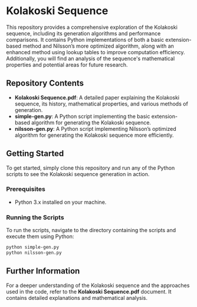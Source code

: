 # Kolakoski Sequence

This repository provides a comprehensive exploration of the Kolakoski sequence, including its generation algorithms and performance comparisons. It contains Python implementations of both a basic extension-based method and Nilsson’s more optimized algorithm, along with an enhanced method using lookup tables to improve computation efficiency. Additionally, you will find an analysis of the sequence's mathematical properties and potential areas for future research.

## Repository Contents

- **Kolakoski Sequence.pdf**: A detailed paper explaining the Kolakoski sequence, its history, mathematical properties, and various methods of generation.
- **simple-gen.py**: A Python script implementing the basic extension-based algorithm for generating the Kolakoski sequence.
- **nilsson-gen.py**: A Python script implementing Nilsson’s optimized algorithm for generating the Kolakoski sequence more efficiently.

## Getting Started

To get started, simply clone this repository and run any of the Python scripts to see the Kolakoski sequence generation in action.

### Prerequisites

- Python 3.x installed on your machine.

### Running the Scripts

To run the scripts, navigate to the directory containing the scripts and execute them using Python:

```bash
python simple-gen.py
python nilsson-gen.py
```

## Further Information

For a deeper understanding of the Kolakoski sequence and the approaches used in the code, refer to the **Kolakoski Sequence.pdf** document. It contains detailed explanations and mathematical analysis.
